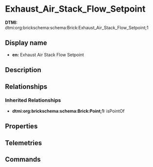 # Exhaust_Air_Stack_Flow_Setpoint
**DTMI:** dtmi:org:brickschema:schema:Brick:Exhaust_Air_Stack_Flow_Setpoint;1
## Display name
- **en:** Exhaust Air Stack Flow Setpoint
## Description
## Relationships
### Inherited Relationships
* **dtmi:org:brickschema:schema:Brick:Point;1:** isPointOf
## Properties
## Telemetries
## Commands
